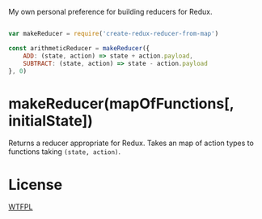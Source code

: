 My own personal preference for building reducers for Redux.

```js

var makeReducer = require('create-redux-reducer-from-map')

const arithmeticReducer = makeReducer({
	ADD: (state, action) => state + action.payload,
	SUBTRACT: (state, action) => state - action.payload
}, 0)


```

# makeReducer(mapOfFunctions[, initialState])

Returns a reducer appropriate for Redux.  Takes an map of action types to functions taking `(state, action)`.

# License

[WTFPL](http://wtfpl2.com/)
